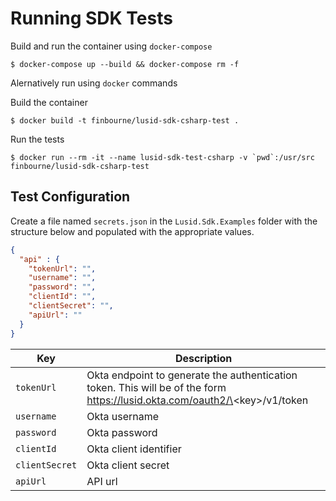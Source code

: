 # Running SDK Tests

Build and run the container using `docker-compose`

```
$ docker-compose up --build && docker-compose rm -f
```

Alernatively run using `docker` commands

Build the container
```
$ docker build -t finbourne/lusid-sdk-csharp-test .
```

Run the tests
```
$ docker run --rm -it --name lusid-sdk-test-csharp -v `pwd`:/usr/src finbourne/lusid-sdk-csharp-test
```

## Test Configuration

Create a file named `secrets.json` in the `Lusid.Sdk.Examples` folder with the structure below and populated with the appropriate values.

``` json
{
  "api" : {
    "tokenUrl": "",
    "username": "",
    "password": "",
    "clientId": "",
    "clientSecret": "",
    "apiUrl": ""
  }
}
```

| Key | Description |
| --- | --- |
| `tokenUrl` | Okta endpoint to generate the authentication token.  This will be of the form https://lusid.okta.com/oauth2/\<key\>/v1/token |
| `username` | Okta username |
| `password` | Okta password |
| `clientId` | Okta client identifier |
| `clientSecret` | Okta client secret |
| `apiUrl` | API url |
